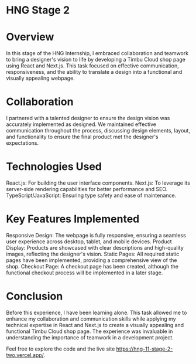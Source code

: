 # HNG Stage 2

# Overview
In this stage of the HNG Internship, I embraced collaboration and teamwork to bring a designer's vision to life by developing a Timbu Cloud shop page using React and Next.js. This task focused on effective communication, responsiveness, and the ability to translate a design into a functional and visually appealing webpage.

# Collaboration
I partnered with a talented designer to ensure the design vision was accurately implemented as designed. We maintained effective communication throughout the process, discussing design elements, layout, and functionality to ensure the final product met the designer's expectations.

# Technologies Used
React.js: For building the user interface components.
Next.js: To leverage its server-side rendering capabilities for better performance and SEO.
TypeScript/JavaScript: Ensuring type safety and ease of maintenance.

# Key Features Implemented
Responsive Design: The webpage is fully responsive, ensuring a seamless user experience across desktop, tablet, and mobile devices.
Product Display: Products are showcased with clear descriptions and high-quality images, reflecting the designer's vision.
Static Pages: All required static pages have been implemented, providing a comprehensive view of the shop.
Checkout Page: A checkout page has been created, although the functional checkout process will be implemented in a later stage.

# Conclusion
Before this experience, I have been learning alone. This task allowed me to enhance my collaboration and communication skills while applying my technical expertise in React and Next.js to create a visually appealing and functional Timbu Cloud shop page. The experience was invaluable in understanding the importance of teamwork in a development project.

Feel free to explore the code and the live site https://hng-11-stage-2-two.vercel.app/.